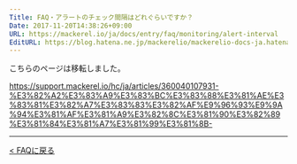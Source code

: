 ```yaml
---
Title: FAQ・アラートのチェック間隔はどれぐらいですか？
Date: 2017-11-20T14:38:26+09:00
URL: https://mackerel.io/ja/docs/entry/faq/monitoring/alert-interval
EditURL: https://blog.hatena.ne.jp/mackerelio/mackerelio-docs-ja.hatenablog.mackerel.io/atom/entry/8599973812319461379
---
```


こちらのページは移転しました。

https://support.mackerel.io/hc/ja/articles/360040107931-%E3%82%A2%E3%83%A9%E3%83%BC%E3%83%88%E3%81%AE%E3%83%81%E3%82%A7%E3%83%83%E3%82%AF%E9%96%93%E9%9A%94%E3%81%AF%E3%81%A9%E3%82%8C%E3%81%90%E3%82%89%E3%81%84%E3%81%A7%E3%81%99%E3%81%8B-

---

[< FAQに戻る](https://mackerel.io/ja/docs/entry/faq)
